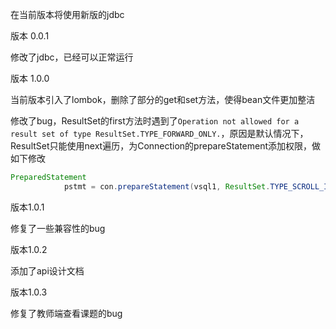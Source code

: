 在当前版本将使用新版的jdbc

版本 0.0.1

修改了jdbc，已经可以正常运行

版本 1.0.0

当前版本引入了lombok，删除了部分的get和set方法，使得bean文件更加整洁

修改了bug，ResultSet的first方法时遇到了`Operation not allowed for a result set of type ResultSet.TYPE_FORWARD_ONLY.`，原因是默认情况下，ResultSet只能使用next遍历，为Connection的prepareStatement添加权限，做如下修改

```java
PreparedStatement 
            pstmt = con.prepareStatement(vsql1, ResultSet.TYPE_SCROLL_INSENSITIVE, ResultSet.CONCUR_READ_ONLY);
```

版本1.0.1

修复了一些兼容性的bug

版本1.0.2

添加了api设计文档

版本1.0.3

修复了教师端查看课题的bug
